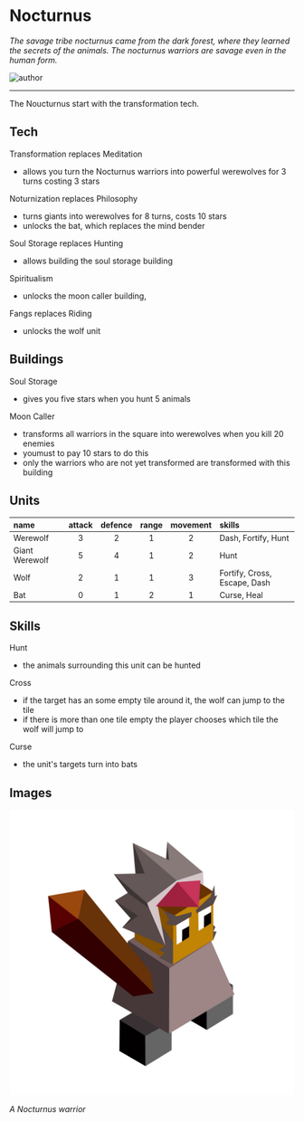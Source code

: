 # Nocturnus

*The savage tribe nocturnus came from the dark forest, where they learned the secrets of the animals. The nocturnus warriors are savage even in the human form.*

![author](https://img.shields.io/badge/author-Eduon%230002-%237289DA)

---

The Noucturnus start with the transformation tech.

## Tech

Transformation replaces Meditation
- allows you turn the Nocturnus warriors into powerful werewolves for 3 turns costing 3 stars

Noturnization replaces Philosophy
- turns giants into werewolves for 8 turns, costs 10 stars
- unlocks the bat, which replaces the mind bender

Soul Storage replaces Hunting
- allows building the soul storage building

Spiritualism
- unlocks the moon caller building, 

Fangs replaces Riding
- unlocks the wolf unit

## Buildings

Soul Storage
- gives you five stars when you hunt 5 animals

Moon Caller
- transforms all warriors in the square into werewolves when you kill 20 enemies
- youmust to pay 10 stars to do this
- only the warriors who are not yet transformed are transformed with this building

## Units

| name | attack | defence | range | movement | skills |
|:-----|:------:|:-------:|:-----:|:--------:|:-------|
| Werewolf | 3 | 2 | 1 | 2 | Dash, Fortify, Hunt |
| Giant Werewolf | 5 | 4 | 1 | 2 | Hunt |
| Wolf | 2 | 1 | 1 | 3 | Fortify, Cross, Escape, Dash |
| Bat | 0 | 1 | 2 | 1 | Curse, Heal |

## Skills

Hunt
- the animals surrounding this unit can be hunted

Cross
- if the target has an some empty tile around it, the wolf can jump to the tile
- if there is more than one tile empty the player chooses which tile the wolf will jump to

Curse
- the unit's targets turn into bats

## Images

![warrior](../images/nocturnus0.jpg)

*A Nocturnus warrior*
